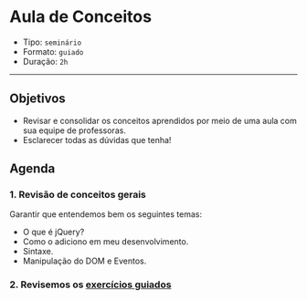 # Aula de Conceitos

- Tipo: `seminário`
- Formato: `guiado`
- Duração: `2h`

***

## Objetivos

- Revisar e consolidar os conceitos aprendidos por meio de uma aula com sua
  equipe de professoras.
- Esclarecer todas as dúvidas que tenha!

## Agenda

### 1. Revisão de conceitos gerais

Garantir que entendemos bem os seguintes temas:

- O que é jQuery?
- Como o adiciono em meu desenvolvimento.
- Sintaxe.
- Manipulação do DOM e Eventos.

### 2. Revisemos os [exercícios guiados](07-guided-exercises)
